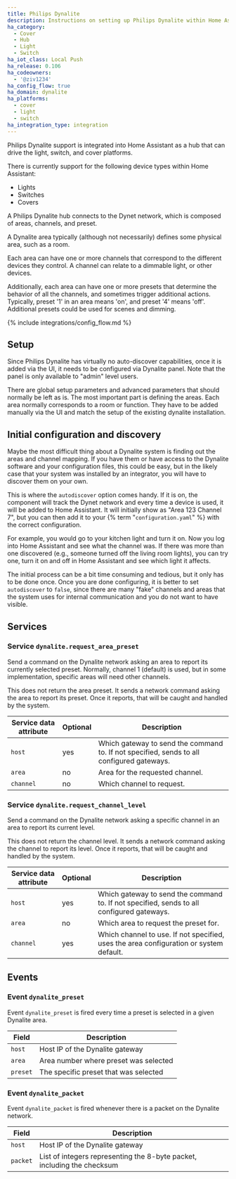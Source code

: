 ```yaml
---
title: Philips Dynalite
description: Instructions on setting up Philips Dynalite within Home Assistant.
ha_category:
  - Cover
  - Hub
  - Light
  - Switch
ha_iot_class: Local Push
ha_release: 0.106
ha_codeowners:
  - '@ziv1234'
ha_config_flow: true
ha_domain: dynalite
ha_platforms:
  - cover
  - light
  - switch
ha_integration_type: integration
---
```


Philips Dynalite support is integrated into Home Assistant as a hub that can drive the light, switch, and cover platforms. 

There is currently support for the following device types within Home Assistant:

- Lights
- Switches
- Covers

A Philips Dynalite hub connects to the Dynet network, which is composed of areas, channels, and preset. 

A Dynalite area typically (although not necessarily) defines some physical area, such as a room. 

Each area can have one or more channels that correspond to the different devices they control. A channel can relate to a dimmable light, or other devices.

Additionally, each area can have one or more presets that determine the behavior of all the channels, and sometimes trigger additional actions. Typically, preset '1' in an area means 'on', and preset '4' means 'off'. Additional presets could be used for scenes and dimming.

{% include integrations/config_flow.md %}

## Setup

Since Philips Dynalite has virtually no auto-discover capabilities, once it is added via the UI, it needs to be configured via Dynalite panel. Note that the panel is only available to "admin" level users.

There are global setup parameters and advanced parameters that should normally be left as is. The most important part is defining the areas. Each area normally corresponds to a room or function. They have to be added manually via the UI and match the setup of the existing dynalite installation.

## Initial configuration and discovery

Maybe the most difficult thing about a Dynalite system is finding out the areas and channel mapping. If you have them or have access to the Dynalite software and your configuration files, this could be easy,
but in the likely case that your system was installed by an integrator, you will have to discover them on your own.

This is where the `autodiscover` option comes handy. If it is on, the component will track the Dynet network and every time a device is used, it will be added to Home Assistant. It will initially show as "Area 123 Channel 7", but you can then add it to your {% term "`configuration.yaml`" %} with the correct configuration.

For example, you would go to your kitchen light and turn it on. Now you log into Home Assistant and see what the channel was. If there was more than one discovered (e.g., someone turned off the living room lights), you can try one, turn it on and off in Home Assistant and see which light it affects.

The initial process can be a bit time consuming and tedious, but it only has to be done once. Once you are done configuring, it is better to set `autodiscover` to `false`, since there are many "fake" channels and areas that the system uses for internal communication and you do not want to have visible.

## Services

### Service `dynalite.request_area_preset`

Send a command on the Dynalite network asking an area to report its currently selected preset. Normally, channel 1 (default) is used, but in some implementation, specific areas will need other channels.

<div class='note'>

This does not return the area preset. It sends a network command asking the area to report its preset. Once it reports, that will be caught and handled by the system.

</div>

| Service data attribute | Optional | Description                                                                               |
| ---------------------- | -------- | ----------------------------------------------------------------------------------------- |
| `host`                 | yes      | Which gateway to send the command to. If not specified, sends to all configured gateways. |
| `area`                 | no       | Area for the requested channel.                                                           |
| `channel`              | no       | Which channel to request.                                                                 |

### Service `dynalite.request_channel_level`

Send a command on the Dynalite network asking a specific channel in an area to report its current level.

<div class='note'>

This does not return the channel level. It sends a network command asking the channel to report its level. Once it reports, that will be caught and handled by the system.

</div>

| Service data attribute | Optional | Description                                                                               |
| ---------------------- | -------- | ----------------------------------------------------------------------------------------- |
| `host`                 | yes      | Which gateway to send the command to. If not specified, sends to all configured gateways. |
| `area`                 | no       | Which area to request the preset for.                                                     |
| `channel`              | yes      | Which channel to use. If not specified, uses the area configuration or system default.    |

## Events

### Event `dynalite_preset`

Event `dynalite_preset` is fired every time a preset is selected in a given Dynalite area.

| Field    | Description                           |
| -------- | ------------------------------------- |
| `host`   | Host IP of the Dynalite gateway       |
| `area`   | Area number where preset was selected |
| `preset` | The specific preset that was selected |

### Event `dynalite_packet`

Event `dynalite_packet` is fired whenever there is a packet on the Dynalite network.

| Field    | Description                                                             |
| -------- | ----------------------------------------------------------------------- |
| `host`   | Host IP of the Dynalite gateway                                         |
| `packet` | List of integers representing the 8-byte packet, including the checksum |
